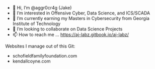 - 👋 Hi, I’m @aggr0cr4g (Jake)
- 👀 I’m interested in Offensive Cyber, Data Science, and ICS/SCADA
- 🌱 I’m currently earning my Masters in Cybersecurity from Georgia Institute of Technology 
- 💞️ I’m looking to collaborate on Data Science Projects 
- 📫 How to reach me ... https://aj-labz.gitbook.io/aj-labz/

Websites I manage out of this Git:
- schofieldfamilyfoundation.com
- kendallcoyne.com

<!---
aggr0cr4g/aggr0cr4g is a ✨ special ✨ repository because its `README.md` (this file) appears on your GitHub profile.
You can click the Preview link to take a look at your changes.
--->
